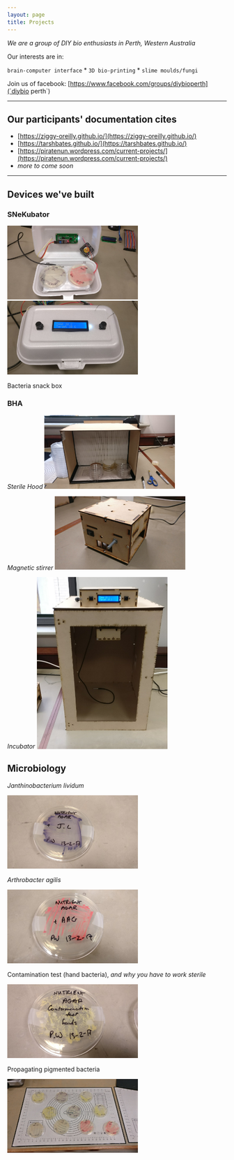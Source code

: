 ```yaml
---
layout: page
title: Projects
---
```


_We are a group of DIY bio enthusiasts in Perth, Western Australia_

Our interests are in:

`brain-computer interface` * `3D bio-printing` * `slime moulds/fungi`

Join us of facebook: [https://www.facebook.com/groups/diybioperth](`diybio perth`)

***

## Our participants' documentation cites
- [https://ziggy-oreilly.github.io/](https://ziggy-oreilly.github.io/)
- [https://tarshbates.github.io/](https://tarshbates.github.io/)
- [https://piratenun.wordpress.com/current-projects/](https://piratenun.wordpress.com/current-projects/)
- _more to come soon_

***

## Devices we've built

### SNeKubator

<img src="/images/snek1.jpg" alt="SNeK1" style="width: 300px;"/> <img src="/images/snek2.jpg" alt="SNeK2" style="width: 300px;"/>

Bacteria snack box

### BHA

*Sterile Hood*
<img src="/images/sterilehood.jpg" alt="Sterile Hood" style="width: 300px;"/> 

*Magnetic stirrer*
<img src="/images/stirrer.jpg" alt="Magnetic Stirrer" style="width: 300px;"/> 

*Incubator*
<img src="/images/incubator.jpg" alt="Incubator" style="width: 300px;"/>

## Microbiology

_Janthinobacterium lividum_

<img src="/images/JL.jpg" alt="Janthinobacterium lividum" style="width: 300px;"/>

_Arthrobacter agilis_

<img src="/images/AAG.jpg" alt="Arthrobacter agilis" style="width: 300px;"/>

Contamination test (hand bacteria), _and why you have to work sterile_

<img src="/images/CT.jpg" alt="Contamination test" style="width: 300px;"/>

Propagating pigmented bacteria

<img src="/images/bacteria.jpg" alt="Bacteria" style="width: 300px;"/>